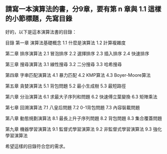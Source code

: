 ## 請寫一本演算法的書，分9章，要有第 n 章與 1.1 這樣的小節標題，先寫目錄

好的，以下是這本演算法書的目錄：

目錄
第一章 演算法基礎概念
1.1 什麼是演算法
1.2 計算複雜度

第二章 排序演算法
2.1 冒泡排序
2.2 選擇排序
2.3 插入排序
2.4 快速排序

第三章 搜尋演算法
3.1 線性搜尋
3.2 二分搜尋
3.3 哈希搜尋

第四章 字串匹配演算法
4.1 暴力匹配
4.2 KMP算法
4.3 Boyer-Moore算法

第五章 貪婪演算法
5.1 背包問題
5.2 最小生成樹
5.3 最短路徑

第六章 分治演算法
6.1 求最大子序列和問題
6.2 快速傅立葉變換
6.3 矩陣乘法

第七章 回溯演算法
7.1 八皇后問題
7.2 0-1背包問題
7.3 內容裝載問題

第八章 動態規劃演算法
8.1 最長上升子序列問題
8.2 背包問題
8.3 集合覆蓋問題

第九章 機器學習演算法
9.1 監督式學習演算法
9.2 非監督式學習演算法
9.3 強化學習演算法

希望這樣的目錄符合您的需求。
